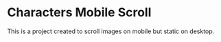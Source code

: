 # Characters Mobile Scroll
This is a project created to scroll images on mobile but static on desktop.
